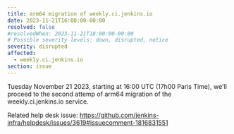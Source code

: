 ```yaml
---
title: arm64 migration of weekly.ci.jenkins.io
date: 2023-11-21T16:00:00-00:00
resolved: false
#resolvedWhen: 2023-11-21T18:00:00-00:00
# Possible severity levels: down, disrupted, notice
severity: disrupted
affected:
  - weekly.ci.jenkins.io
section: issue
---
```


Tuesday November 21 2023, starting at 16:00 UTC (17h00 Paris Time), we'll proceed to the second attemp of arm64 migration of the weekly.ci.jenkins.io service.

Related help desk issue: https://github.com/jenkins-infra/helpdesk/issues/3619#issuecomment-1816831551
